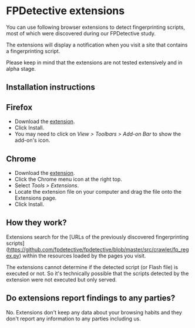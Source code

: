 # FPDetective extensions

You can use following browser extensions to detect fingerprinting scripts, most of which were 
discovered during our FPDetective study.

The extensions will display a notification when you visit a site that contains a fingerprinting script.

Please keep in mind that the extensions are not tested extensively and in alpha stage.

 
## Installation instructions

## Firefox

* Download the [extension](https://github.com/fpdetective/fpdetective/blob/master/extensions/fpdetective.xpi?raw=true).
* Click Install.
* You may need to click on *View > Toolbars > Add-on Bar* to show the add-on's icon.

## Chrome
* Download the [extension](https://github.com/fpdetective/fpdetective/blob/master/extensions/chrome.crx?raw=true).
* Click the Chrome menu icon at the right top.
* Select *Tools > Extensions*.
* Locate the extension file on your computer and drag the file onto the Extensions page.
* Click Install.

## How they work?
Extensions search for the [URLs of the previously discovered fingerprinting scripts]
(https://github.com/fpdetective/fpdetective/blob/master/src/crawler/fp_regex.py) within the resources 
loaded by the pages you visit.

The extensions cannot determine if the detected script (or Flash file) is executed or not. 
So it's technically possible that the scripts detected by the extension were not executed but only served.

## Do extensions report findings to any parties?
No. Extensions don't keep any data about your browsing habits and they don't report any information to any
parties including us.


